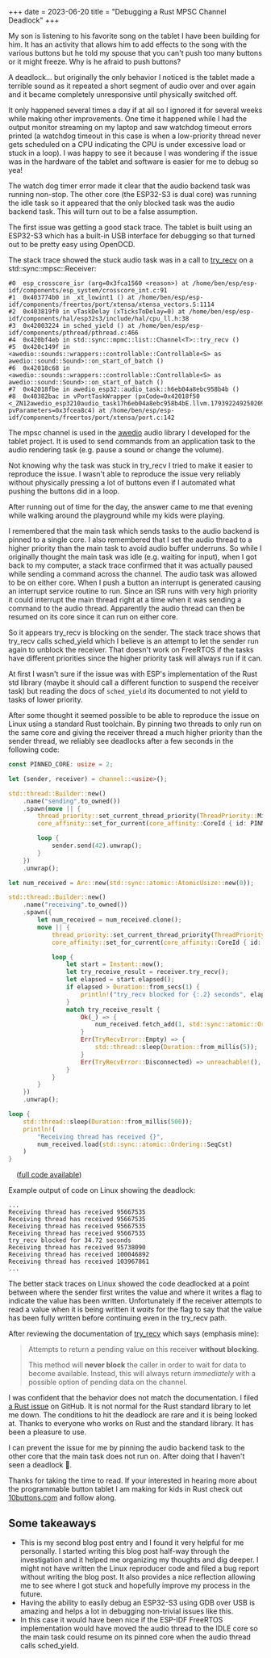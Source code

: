 +++
date = 2023-06-20
title = "Debugging a Rust MPSC Channel Deadlock"
+++

My son is listening to his favorite song on the tablet I have been building for him. It has an activity that allows him to add effects to the song with the various buttons but he told my spouse that you can't push too many buttons or it might freeze. Why is he afraid to push buttons?

A deadlock... but originally the only behavior I noticed is the tablet made a terrible sound as it repeated a short segment of audio over and over again and it became completely unresponsive until physically switched off.

It only happened several times a day if at all so I ignored it for several weeks while making other improvements. One time it happened while I had the output monitor streaming on my laptop and saw watchdog timeout errors printed (a watchdog timeout in this case is when a low-priority thread never gets scheduled on a CPU indicating the CPU is under excessive load or stuck in a loop). I was happy to see it because I was wondering if the issue was in the hardware of the tablet and software is easier for me to debug so yea!

The watch dog timer error made it clear that the audio backend task was running non-stop. The other core (the ESP32-S3 is dual core) was running the idle task so it appeared that the only blocked task was the audio backend task. This will turn out to be a false assumption.

The first issue was getting a good stack trace. The tablet is built using an ESP32-S3 which has a built-in USB interface for debugging so that turned out to be pretty easy using OpenOCD.


The stack trace showed the stuck audio task was in a call to [try_recv] on a std::sync::mpsc::Receiver:

```
#0  esp_crosscore_isr (arg=0x3fca1560 <reason>) at /home/ben/esp/esp-idf/components/esp_system/crosscore_int.c:91
#1  0x403774b0 in _xt_lowint1 () at /home/ben/esp/esp-idf/components/freertos/port/xtensa/xtensa_vectors.S:1114
#2  0x403819f0 in vTaskDelay (xTicksToDelay=0) at /home/ben/esp/esp-idf/components/hal/esp32s3/include/hal/cpu_ll.h:38
#3  0x42003224 in sched_yield () at /home/ben/esp/esp-idf/components/pthread/pthread.c:466
#4  0x420bf4eb in std::sync::mpmc::list::Channel<T>::try_recv ()
#5  0x420c149f in <awedio::sounds::wrappers::controllable::Controllable<S> as awedio::sound::Sound>::on_start_of_batch ()
#6  0x42018c68 in <awedio::sounds::wrappers::controllable::Controllable<S> as awedio::sound::Sound>::on_start_of_batch ()
#7  0x42018fbe in awedio_esp32::audio_task::h6eb04a8ebc958b4b ()
#8  0x40382bac in vPortTaskWrapper (pxCode=0x42018f50 <_ZN12awedio_esp3210audio_task17h6eb04a8ebc958b4bE.llvm.17939224925020937006>, pvParameters=0x3fcea8c4) at /home/ben/esp/esp-idf/components/freertos/port/xtensa/port.c:142
```

The mpsc channel is used in the [awedio](https://github.com/10buttons/awedio) audio library I developed for the tablet project. It is used to send commands from an application task to the audio rendering task (e.g. pause a sound or change the volume).

Not knowing why the task was stuck in try_recv I tried to make it easier to reproduce the issue. I wasn't able to reproduce the issue very reliably without physically pressing a lot of buttons even if I automated what pushing the buttons did in a loop.

After running out of time for the day, the answer came to me that evening while walking around the playground while my kids were playing.

I remembered that the main task which sends tasks to the audio backend is pinned to a single core. I also remembered that I set the audio thread to a higher priority than the main task to avoid audio buffer underruns. So while I originally thought the main task was idle (e.g. waiting for input), when I got back to my computer, a stack trace confirmed that it was actually paused while sending a command across the channel. The audio task was allowed to be on either core. When I push a button an interrupt is generated causing an interrupt service routine to run. Since an ISR runs with very high priority it could interrupt the main thread right at a time when it was sending a command to the audio thread. Apparently the audio thread can then be resumed on its core since it can run on either core.

So it appears try_recv is blocking on the sender. The stack trace shows that try_recv calls sched_yield which I believe is an attempt to let the sender run again to unblock the receiver. That doesn't work on FreeRTOS if the tasks have different priorities since the higher priority task will always run if it can.

At first I wasn't sure if the issue was with ESP's implementation of the Rust std library (maybe it should call a different function to suspend the receiver task) but reading the docs of `sched_yield` its documented to not yield to tasks of lower priority.

After some thought it seemed possible to be able to reproduce the issue on Linux using a standard Rust toolchain. By pinning two threads to only run on the same core and giving the receiver thread a much higher priority than the sender thread, we reliably see deadlocks after a few seconds in the following code:

```rust
const PINNED_CORE: usize = 2;

let (sender, receiver) = channel::<usize>();

std::thread::Builder::new()
    .name("sending".to_owned())
    .spawn(move || {
        thread_priority::set_current_thread_priority(ThreadPriority::Min).unwrap();
        core_affinity::set_for_current(core_affinity::CoreId { id: PINNED_CORE });

        loop {
            sender.send(42).unwrap();
        }
    })
    .unwrap();

let num_received = Arc::new(std::sync::atomic::AtomicUsize::new(0));

std::thread::Builder::new()
    .name("receiving".to_owned())
    .spawn({
        let num_received = num_received.clone();
        move || {
            thread_priority::set_current_thread_priority(ThreadPriority::Max).unwrap();
            core_affinity::set_for_current(core_affinity::CoreId { id: PINNED_CORE });

            loop {
                let start = Instant::now();
                let try_receive_result = receiver.try_recv();
                let elapsed = start.elapsed();
                if elapsed > Duration::from_secs(1) {
                    println!("try_recv blocked for {:.2} seconds", elapsed.as_secs_f32());
                }
                match try_receive_result {
                    Ok(_) => {
                        num_received.fetch_add(1, std::sync::atomic::Ordering::SeqCst);
                    }
                    Err(TryRecvError::Empty) => {
                        std::thread::sleep(Duration::from_millis(5));
                    }
                    Err(TryRecvError::Disconnected) => unreachable!(),
                }
            }
        }
    })
    .unwrap();

loop {
    std::thread::sleep(Duration::from_millis(500));
    println!(
        "Receiving thread has received {}",
        num_received.load(std::sync::atomic::Ordering::SeqCst)
    )
}
```
&nbsp; &nbsp; ([full code available](https://github.com/benhansen-io/mpsc_deadlock_reproducer))

Example output of code on Linux showing the deadlock:

```
...
Receiving thread has received 95667535
Receiving thread has received 95667535
Receiving thread has received 95667535
Receiving thread has received 95667535
try_recv blocked for 34.72 seconds
Receiving thread has received 95738090
Receiving thread has received 100046892
Receiving thread has received 103967861
...
```

The better stack traces on Linux showed the code deadlocked at a point between where the sender first writes the value and where it writes a flag to indicate the value has been written. Unfortunately if the receiver attempts to read a value when it is being written it *waits* for the flag to say that the value has been fully written before continuing even in the try_recv path.

After reviewing the documentation of [try_recv] which says (emphasis mine):


> Attempts to return a pending value on this receiver **without blocking**.
>
> This method will **never block** the caller in order to wait for data to become available. Instead, this will always return *immediately* with a possible option of pending data on the channel.

I was confident that the behavior does not match the documentation.  I filed [a Rust issue](https://github.com/rust-lang/rust/issues/112723) on GitHub. It is not normal for the Rust standard library to let me down. The conditions to hit the deadlock are rare and it is being looked at. Thanks to everyone who works on Rust and the standard library. It has been a pleasure to use.

I can prevent the issue for me by pinning the audio backend task to the other core that the main task does not run on. After doing that I haven't seen a deadlock 🎉.

Thanks for taking the time to read. If your interested in hearing more about the programmable button tablet I am making for kids in Rust check out [10buttons.com](https://www.10buttons.com) and follow along.

## Some takeaways

* This is my second blog post entry and I found it very helpful for me personally. I started writing this blog post half-way through the investigation and it helped me organizing my thoughts and dig deeper. I might not have written the Linux reproducer code and filed a bug report without writing the blog post. It also provides a nice reflection allowing me to see where I got stuck and hopefully improve my process in the future.
* Having the ability to easily debug an ESP32-S3 using GDB over USB is amazing and helps a lot in debugging non-trivial issues like this.
* In this case it would have been nice if the ESP-IDF FreeRTOS implementation would have moved the audio thread to the IDLE core so the main task could resume on its pinned core when the audio thread calls sched_yield.

[try_recv]: https://doc.rust-lang.org/std/sync/mpsc/struct.Receiver.html#method.try_recv
